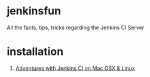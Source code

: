# jenkinsfun
All the facts, tips, tricks regarding the Jenkins CI Server

# installation
1. [Adventures with Jenkins CI on Mac OSX & Linux](http://shashikantjagtap.net/adventures-with-jenkins-macosx-linux/)
